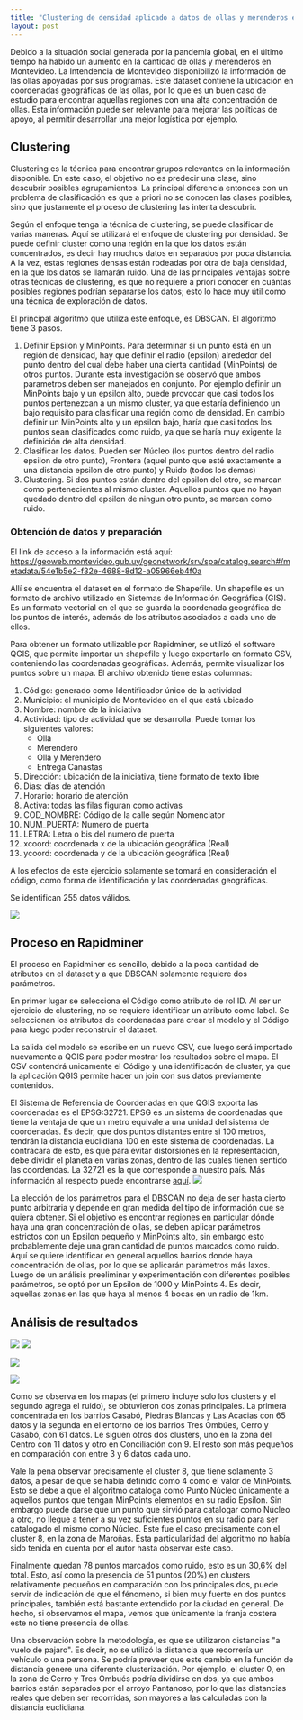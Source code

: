 ```yaml
---
title: "Clustering de densidad aplicado a datos de ollas y merenderos en Montevideo"
layout: post
---
```


Debido a la situación social generada por la pandemia global, en el último tiempo ha habido un aumento en la cantidad de ollas y merenderos en Montevideo. La Intendencia de Montevideo disponibilizó la información de las ollas apoyadas por sus programas. 
Este dataset contiene la ubicación en coordenadas geográficas de las ollas, por lo que es un buen caso de estudio para encontrar aquellas regiones con una alta concentración de ollas. Esta información puede ser relevante para mejorar las políticas de apoyo, al permitir desarrollar una mejor logística por ejemplo.

## Clustering

Clustering es la técnica para encontrar grupos relevantes en la información disponible. En este caso, el objetivo no es predecir una clase, sino descubrir posibles agrupamientos.
La principal diferencia entonces con un problema de clasificación es que a priori no se conocen las clases posibles, sino que justamente el proceso de clustering las intenta descubrir.

Según el enfoque tenga la técnica de clustering, se puede clasificar de varias maneras. Aquí se utilizará el enfoque de clustering por densidad. Se puede definir cluster como una región en la que los datos están concentrados, es decir hay muchos datos en separados por poca distancia. A la vez, estas regiones densas están rodeadas por otra de baja densidad, en la que los datos se llamarán ruido. Una de las principales ventajas sobre otras técnicas de clustering, es que no requiere a priori conocer en cuántas posibles regiones podrían separarse los datos; esto lo hace muy útil como una técnica de exploración de datos.

El principal algoritmo que utiliza este enfoque, es DBSCAN. El algoritmo tiene 3 pasos.

1. Definir Epsilon y MinPoints. Para determinar si un punto está en un región de densidad, hay que definir el radio (epsilon) alrededor del punto dentro del cual debe haber una cierta cantidad (MinPoints) de otros puntos. 
Durante esta investigación se observó que ambos parametros deben ser manejados en conjunto. Por ejemplo definir un MinPoints bajo y un epsilon alto, puede provocar que casi todos los puntos pertenezcan a un mismo cluster, ya que estaría definiendo un bajo requisito para clasificar una región como de densidad. En cambio definir un MinPoints alto y un epsilon bajo, haría que casi todos los puntos sean clasificados como ruido, ya que se haría muy exigente la definición de alta densidad.
2. Clasificar los datos. Pueden ser Núcleo (los puntos dentro del radio epsilon de otro punto), Frontera (aquel punto que esté exactamente a una distancia epsilon de otro punto) y Ruido (todos los demas)
3. Clustering. Si dos puntos están dentro del epsilon del otro, se marcan como pertenecientes al mismo cluster. Aquellos puntos que no hayan quedado dentro del epsilon de ningun otro punto, se marcan como ruido.

### Obtención de datos y preparación

El link de acceso a la información está aquí: https://geoweb.montevideo.gub.uy/geonetwork/srv/spa/catalog.search#/metadata/54e1b5e2-f32e-4688-8d12-a05966eb4f0a

Allí se encuentra el dataset en el formato de Shapefile. Un shapefile es un formato de archivo utilizado en Sistemas de Información Geográfica (GIS). Es un formato  vectorial en el que se guarda la coordenada geográfica de los puntos de interés, además de los atributos asociados a cada uno de ellos. 

Para obtener un formato utilizable por Rapidminer, se utilizó el software QGIS, que permite importar un shapefile y luego exportarlo en formato CSV, conteniendo las coordenadas geográficas. Además, permite visualizar los puntos sobre un mapa. El archivo obtenido tiene estas columnas:

1. Código: generado como Identificador único de la actividad
2. Municipio: el municipio de Montevideo en el que está ubicado
3. Nombre: nombre de la iniciativa
4. Actividad: tipo de actividad que se desarrolla. Puede tomar los siguientes valores:
    - Olla
    - Merendero
    - Olla y Merendero
    - Entrega Canastas
5. Dirección: ubicación de la iniciativa, tiene formato de texto libre
6. Días: días de atención
7. Horario: horario de atención
8. Activa: todas las filas figuran como activas
9. COD_NOMBRE: Código de la calle según Nomenclator
10. NUM_PUERTA: Numero de puerta
11. LETRA: Letra o bis del numero de puerta
12. xcoord: coordenada x de la ubicación geográfica (Real)
13. ycoord: coordenada y de la ubicación geográfica (Real)

A los efectos de este ejercicio solamente se tomará en consideración el código, como forma de identificación y las coordenadas geográficas.

Se identifican 255 datos válidos.

![](../_images/ollas_raw.png)


## Proceso en Rapidminer

El proceso en Rapidminer es sencillo, debido a la poca cantidad de atributos en el dataset y a que DBSCAN solamente requiere dos parámetros. 

En primer lugar se selecciona el Código como atributo de rol ID. Al ser un ejercicio de clustering, no se requiere identificar un atributo como label. Se seleccionan los atributos de coordenadas para crear el modelo y el Código para luego poder reconstruir el dataset.

La salida del modelo se escribe en un nuevo CSV, que luego será importado nuevamente a QGIS para poder mostrar los resultados sobre el mapa. El CSV contendrá unicamente el Código y una identificacón de cluster, ya que la aplicación QGIS permite hacer un join con sus datos previamente contenidos.

El Sistema de Referencia de Coordenadas en que QGIS exporta las coordenadas es el EPSG:32721. EPSG es un sistema de coordenadas que tiene la ventaja de que un metro equivale a una unidad del sistema de coordenadas. Es decir, que dos puntos distantes entre si 100 metros, tendrán la distancia euclidiana 100 en este sistema de coordenadas. La contracara de esto, es que para evitar distorsiones en la representación, debe dividir el planeta en varias zonas, dentro de las cuales tienen sentido las coordendas. La 32721 es la que corresponde a nuestro país. Más información al respecto puede encontrarse [aquí](https://epsg.io/32721).
![](../_images/ollas_process.png)

La elección de los parámetros para el DBSCAN no deja de ser hasta cierto punto arbitraria y depende en gran medida del tipo de información que se quiera obtener. Si el objetivo es encontrar regiones en particular dónde haya una gran concentración de ollas, se deben aplicar parámetros estrictos con un Epsilon pequeño y MinPoints alto, sin embargo esto probablemente deje una gran cantidad de puntos marcados como ruido. Aquí se quiere identificar en general aquellos barrios donde haya concentración de ollas, por lo que se aplicarán parámetros más laxos. Luego de un análisis preeliminar y experimentación con diferentes posibles parámetros, se optó por un Epsilon de 1000 y MinPoints 4. Es decir, aquellas zonas en las que haya al menos 4 bocas en un radio de 1km.

## Análisis de resultados

![](../_images/ollas_clusters.png)
<img src="{% link ../_images/ollas_clusters.png %}">

![](../_images/ollas_clusters_ruido.png)

![](../_images/ollas_clusters_grafico.png)

Como se observa en los mapas (el primero incluye solo los clusters y el segundo agrega el ruido), se obtuvieron dos zonas principales. La primera concentrada en los barrios Casabó, Piedras Blancas y Las Acacias con 65 datos y la segunda en el entorno de los barrios Tres Ombúes, Cerro y Casabó, con 61 datos. Le siguen otros dos clusters, uno en la zona del Centro con 11 datos y otro en Conciliación con 9. El resto son más pequeños en comparación con entre 3 y 6 datos cada uno.

Vale la pena observar precisamente el cluster 8, que tiene solamente 3 datos, a pesar de que se había definido como 4 como el valor de MinPoints. Esto se debe a que el algoritmo cataloga como Punto Núcleo únicamente a aquellos puntos que tengan MinPoints elementos en su radio Epsilon. Sin embargo puede darse que un punto que sirvió para catalogar como Núcleo a otro, no llegue a tener a su vez suficientes puntos en su radio para ser catalogado el mismo como Núcleo. Este fue el caso precisamente con el cluster 8, en la zona de Maroñas. Esta particularidad del algoritmo no había sido tenida en cuenta por el autor hasta observar este caso.

Finalmente quedan 78 puntos marcados como ruido, esto es un 30,6% del total. Esto, así como la presencia de 51 puntos (20%) en clusters relativamente pequeños en comparación con los principales dos, puede servir de indicación de que el fénomeno, si bien muy fuerte en dos puntos principales, también está bastante extendido por la ciudad en general. De hecho, si observamos el mapa, vemos que únicamente la franja costera este no tiene presencia de ollas.

Una observación sobre la metodología, es que se utilizaron distancias "a vuelo de pajaro". Es decir, no se utilizó la distancia que recorrería un vehículo o una persona. Se podría preveer que este cambio en la función de distancia genere una diferente clusterización. Por ejemplo, el cluster 0, en la zona de Cerro y Tres Ombués podría dividirse en dos, ya que ambos barrios están separados por el arroyo Pantanoso, por lo que las distancias reales que deben ser recorridas, son mayores a las calculadas con la distancia euclidiana.
